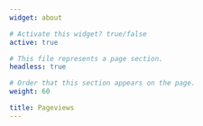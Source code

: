 ```yaml
---
widget: about

# Activate this widget? true/false
active: true

# This file represents a page section.
headless: true

# Order that this section appears on the page.
weight: 60

title: Pageviews
---
```

<script type='text/javascript' id='clustrmaps' src='//cdn.clustrmaps.com/map_v2.js?cl=dbdbdb&w=353&t=tt&d=TQG6c6MXFdP-2O-gpxgty2nZIJSekCHcmw1hvEl55As&co=323232&cmo=3acc3a&cmn=ff5353&ct=808080'></script>
